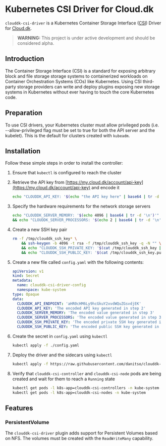 # Kubernetes CSI Driver for Cloud.dk

`clouddk-csi-driver` is a Kubernetes Container Storage Interface ([CSI](https://kubernetes-csi.github.io/docs/)) Driver for [Cloud.dk](https://cloud.dk).

> **WARNING:** This project is under active development and should be considered alpha.

## Introduction

The Container Storage Interface (CSI) is a standard for exposing arbitrary block and file storage storage systems to containerized workloads on Container Orchestration Systems (COs) like Kubernetes. Using CSI third-party storage providers can write and deploy plugins exposing new storage systems in Kubernetes without ever having to touch the core Kubernetes code.

## Preparation

To use CSI drivers, your Kubernetes cluster must allow privileged pods (i.e. --allow-privileged flag must be set to true for both the API server and the kubelet). This is the default for clusters created with `kubeadm`.

## Installation

Follow these simple steps in order to install the controller:

1. Ensure that `kubectl` is configured to reach the cluster

1. Retrieve the API key from [https://my.cloud.dk/account/api-key](https://my.cloud.dk/account/api-key) and encode it

    ```bash
    echo "CLOUDDK_API_KEY: '$(echo "the API key here" | base64 | tr -d '\n')'"
    ```

1. Specify the hardware requirements for the network storage servers

    ```bash
    echo "CLOUDDK_SERVER_MEMORY: '$(echo 4096 | base64 | tr -d '\n')'" \
    && echo "CLOUDDK_SERVER_PROCESSORS: '$(echo 2 | base64 | tr -d '\n')'"
    ```

1. Create a new SSH key pair

    ```bash
    rm -f /tmp/clouddk_ssh_key* \
        && ssh-keygen -b 4096 -t rsa -f /tmp/clouddk_ssh_key -q -N "" \
        && echo "CLOUDDK_SSH_PRIVATE_KEY: '$(cat /tmp/clouddk_ssh_key | base64 | tr -d '\n' | base64 | tr -d '\n')'" \
        && echo "CLOUDDK_SSH_PUBLIC_KEY: '$(cat /tmp/clouddk_ssh_key.pub | base64 | tr -d '\n' | base64 | tr -d '\n')'"
    ```

1. Create a new file called `config.yaml` with the following contents:

    ```yaml
    apiVersion: v1
    kind: Secret
    metadata:
      name: clouddk-csi-driver-config
      namespace: kube-system
    type: Opaque
    data:
      CLOUDDK_API_ENDPOINT: 'aHR0cHM6Ly9hcGkuY2xvdWQuZGsvdjEK'
      CLOUDDK_API_KEY: 'The encoded API key generated in step 2'
      CLOUDDK_SERVER_MEMORY: 'The encoded value generated in step 3'
      CLOUDDK_SERVER_PROCESSORS: 'The encoded value generated in step 3'
      CLOUDDK_SSH_PRIVATE_KEY: 'The encoded private SSH key generated in step 4'
      CLOUDDK_SSH_PUBLIC_KEY: 'The encoded public SSH key generated in step 4'
    ```

1. Create the secret in `config.yaml` using `kubectl`

    ```bash
    kubectl apply -f ./config.yaml
    ```

1. Deploy the driver and the sidecars using `kubectl`

    ```bash
    kubectl apply -f https://raw.githubusercontent.com/danitso/clouddk-csi-driver/master/deployment.yaml
    ```

1. Verify that `clouddk-csi-controller` and `clouddk-csi-node` pods are being created and wait for them to reach a `Running` state

    ```bash
    kubectl get pods -l k8s-app=clouddk-csi-controllers -n kube-system
    kubectl get pods -l k8s-app=clouddk-csi-nodes -n kube-system
    ```

## Features

### PersistentVolume

The `clouddk-csi-driver` plugin adds support for Persistent Volumes based on NFS. The volumes must be created with the `ReadWriteMany` capability.
